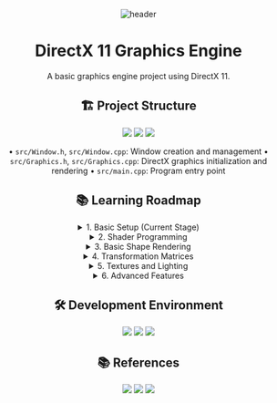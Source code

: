 <div align="center">

![header](https://capsule-render.vercel.app/api?type=transparent&color=39FF14&height=150&section=header&text=DirectX%2011%20Engine&fontSize=70&animation=fadeIn&fontColor=39FF14&desc=Graphics%20Engine%20Project&descSize=25&descAlignY=75)

# DirectX 11 Graphics Engine

A basic graphics engine project using DirectX 11.

## 🏗️ Project Structure
<p align="center">
  <img src="https://img.shields.io/badge/Window_Management-007ACC?style=for-the-badge&logo=windows&logoColor=white"/>
  <img src="https://img.shields.io/badge/DirectX_Graphics-ED1C24?style=for-the-badge&logo=microsoft&logoColor=white"/>
  <img src="https://img.shields.io/badge/Core_Systems-4B32C3?style=for-the-badge&logo=c%2B%2B&logoColor=white"/>
</p>

• `src/Window.h`, `src/Window.cpp`: Window creation and management
• `src/Graphics.h`, `src/Graphics.cpp`: DirectX graphics initialization and rendering
• `src/main.cpp`: Program entry point

## 📚 Learning Roadmap

<details>
<summary>1. Basic Setup (Current Stage)</summary>
<div align="center">

### Core Components
✅ Window Creation  
✅ DirectX Initialization  
✅ Basic Rendering Pipeline Setup

</div>
</details>

<details>
<summary>2. Shader Programming</summary>
<div align="center">

### HLSL Development
✅ Writing Vertex Shaders  
✅ Writing Pixel Shaders  
✅ HLSL Basics

</div>
</details>

<details>
<summary>3. Basic Shape Rendering</summary>
<div align="center">

### Geometry Basics
✅ Vertex Buffer Creation  
✅ Index Buffer Usage  
✅ Drawing Basic Shapes (Points, Lines, Triangles)

</div>
</details>

<details>
<summary>4. Transformation Matrices</summary>
<div align="center">

### 3D Mathematics
✅ World Transformation  
✅ View Transformation  
✅ Projection Transformation  
✅ Camera System Implementation

</div>
</details>

<details>
<summary>5. Textures and Lighting</summary>
<div align="center">

### Visual Enhancement
✅ Texture Loading and Mapping  
✅ Basic Lighting Model Implementation  
✅ Material System Implementation

</div>
</details>

<details>
<summary>6. Advanced Features</summary>
<div align="center">

### Advanced Graphics
✅ Instancing  
✅ Particle Systems  
✅ Post-Processing  
✅ Shadow Rendering

</div>
</details>

## 🛠️ Development Environment
<p align="center">
  <img src="https://img.shields.io/badge/DirectX_11-107C10?style=for-the-badge&logo=xbox&logoColor=white"/>
  <img src="https://img.shields.io/badge/Visual_Studio-5C2D91?style=for-the-badge&logo=visual%20studio&logoColor=white"/>
  <img src="https://img.shields.io/badge/C++-00599C?style=for-the-badge&logo=c%2B%2B&logoColor=white"/>
</p>

## 📚 References
<p align="center">
  <a href="https://docs.microsoft.com/en-us/windows/win32/direct3d11/atoc-dx-graphics-direct3d-11"><img src="https://img.shields.io/badge/DirectX_11_Programming_Guide-0078D4?style=flat-square&logo=microsoft&logoColor=white"/></a>
  <a href="https://docs.microsoft.com/en-us/windows/win32/directx"><img src="https://img.shields.io/badge/MSDN_DirectX_Documentation-0078D4?style=flat-square&logo=microsoft&logoColor=white"/></a>
  <a href="http://www.d3dcoder.net/d3d11.htm"><img src="https://img.shields.io/badge/Frank_Luna's_DirectX_11_Guide-4B32C3?style=flat-square&logo=book&logoColor=white"/></a>
</p>

</div>
